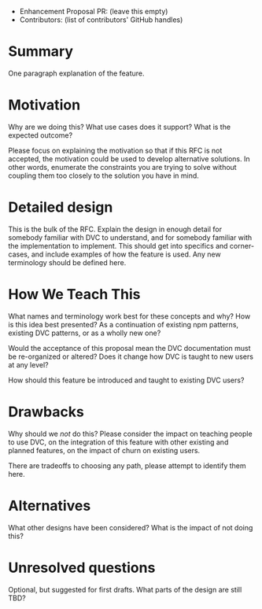 - Enhancement Proposal PR: (leave this empty)
- Contributors: (list of contributors' GitHub handles)

# Summary

One paragraph explanation of the feature.

# Motivation

Why are we doing this? What use cases does it support? What is the expected
outcome?

Please focus on explaining the motivation so that if this RFC is not accepted,
the motivation could be used to develop alternative solutions. In other words,
enumerate the constraints you are trying to solve without coupling them too
closely to the solution you have in mind.

# Detailed design

This is the bulk of the RFC. Explain the design in enough detail for somebody
familiar with DVC to understand, and for somebody familiar with the
implementation to implement. This should get into specifics and corner-cases,
and include examples of how the feature is used. Any new terminology should be
defined here.

# How We Teach This

What names and terminology work best for these concepts and why? How is this
idea best presented? As a continuation of existing npm patterns, existing DVC
patterns, or as a wholly new one?

Would the acceptance of this proposal mean the DVC documentation must be
re-organized or altered? Does it change how DVC is taught to new users
at any level?

How should this feature be introduced and taught to existing DVC users?

# Drawbacks

Why should we *not* do this? Please consider the impact on teaching people to
use DVC, on the integration of this feature with other existing and planned
features, on the impact of churn on existing users.

There are tradeoffs to choosing any path, please attempt to identify them here.

# Alternatives

What other designs have been considered? What is the impact of not doing this?

# Unresolved questions

Optional, but suggested for first drafts. What parts of the design are still
TBD?
